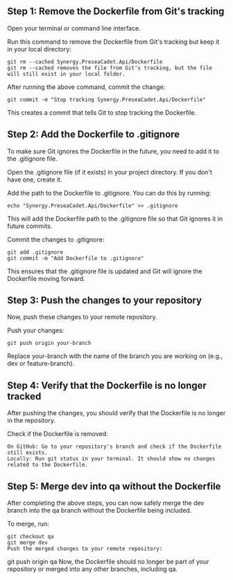 ## Step 1: Remove the Dockerfile from Git's tracking
Open your terminal or command line interface.

Run this command to remove the Dockerfile from Git's tracking but keep it in your local directory:

```
git rm --cached Synergy.PreseaCadet.Api/Dockerfile
git rm --cached removes the file from Git's tracking, but the file will still exist in your local folder.
```
After running the above command, commit the change:

```
git commit -m "Stop tracking Synergy.PreseaCadet.Api/Dockerfile"
```
This creates a commit that tells Git to stop tracking the Dockerfile.

## Step 2: Add the Dockerfile to .gitignore
To make sure Git ignores the Dockerfile in the future, you need to add it to the .gitignore file.

Open the .gitignore file (if it exists) in your project directory. If you don't have one, create it.

Add the path to the Dockerfile to .gitignore. You can do this by running:

```
echo "Synergy.PreseaCadet.Api/Dockerfile" >> .gitignore
```
This will add the Dockerfile path to the .gitignore file so that Git ignores it in future commits.

Commit the changes to .gitignore:

```
git add .gitignore
git commit -m "Add Dockerfile to .gitignore"
```
This ensures that the .gitignore file is updated and Git will ignore the Dockerfile moving forward.

## Step 3: Push the changes to your repository
Now, push these changes to your remote repository.

Push your changes:

```
git push origin your-branch
```
Replace your-branch with the name of the branch you are working on (e.g., dev or feature-branch).

## Step 4: Verify that the Dockerfile is no longer tracked
After pushing the changes, you should verify that the Dockerfile is no longer in the repository.

Check if the Dockerfile is removed:
```
On GitHub: Go to your repository's branch and check if the Dockerfile still exists.
Locally: Run git status in your terminal. It should show no changes related to the Dockerfile.
```

## Step 5: Merge dev into qa without the Dockerfile
After completing the above steps, you can now safely merge the dev branch into the qa branch without the Dockerfile being included.

To merge, run:

```
git checkout qa
git merge dev
Push the merged changes to your remote repository:
```

git push origin qa
Now, the Dockerfile should no longer be part of your repository or merged into any other branches, including qa.
